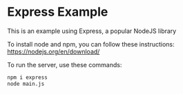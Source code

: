 # Express Example

This is an example using Express, a popular NodeJS library

To install node and npm, you can follow these instructions: https://nodejs.org/en/download/

To run the server, use these commands:
```sh
npm i express
node main.js
```
